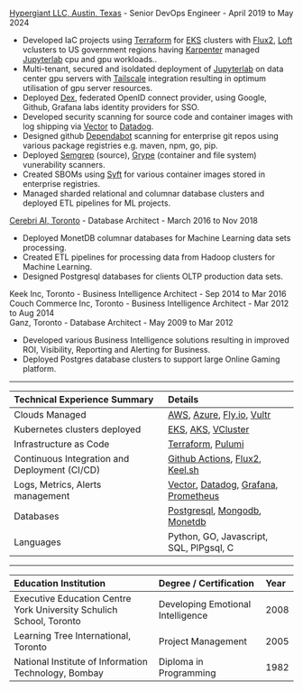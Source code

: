 [Hypergiant LLC, Austin, Texas](https://www.hypergiant.com) - Senior DevOps Engineer - April 2019 to May 2024
* Developed IaC projects using [Terraform](https://www.terraform.io) for [EKS](https://aws.amazon.com/eks) clusters with [Flux2](https://fluxcd.io), [Loft](https://loft.sh) vclusters to US government regions having [Karpenter](https://karpenter.sh) managed [Jupyterlab](https://jupyter.org) cpu and gpu workloads..
* Multi-tenant, secured and isoldated deployment of [Jupyterlab](https://jupyter.org) on data center gpu servers with [Tailscale](https://tailscale.com) integration resulting in optimum utilisation of gpu server resources.
* Deployed [Dex](https://dexidp.io), federated OpenID connect provider, using Google, Github, Grafana labs identity providers for SSO.
* Developed security scanning for source code and container images with log shipping via [Vector](https://vector.dev) to [Datadog](https://www.datadoghq.com).
* Designed github [Dependabot](https://docs.github.com/en/code-security/getting-started/dependabot-quickstart-guide) scanning for enterprise git repos using various package registries e.g. maven, npm, go, pip.
* Deployed [Semgrep](https://semgrep.dev) (source), [Grype](https://github.com/anchore/grype) (container and file system) vunerability scanners.
* Created SBOMs using [Syft](https://github.com/anchore/syft) for various container images stored in enterprise registries.
* Managed sharded relational and columnar database clusters and deployed ETL pipelines for ML projects.

[Cerebri AI, Toronto](https://www.cerebriai.com) - Database Architect - March 2016 to Nov 2018
* Deployed MonetDB columnar databases for Machine Learning data sets processing.
* Created ETL pipelines for processing data from Hadoop clusters for Machine Learning.
* Designed Postgresql databases for clients OLTP production data sets.

Keek Inc, Toronto - Business Intelligence Architect - Sep 2014 to Mar 2016<br>
Couch Commerce Inc, Toronto - Business Intelligence Architect - Mar 2012 to Aug 2014<br>
Ganz, Toronto - Database Architect - May 2009 to Mar 2012
* Developed various Business Intelligence solutions resulting in improved ROI, Visibility, Reporting and Alerting for Business.
* Deployed Postgres database clusters to support large Online Gaming platform.

---

Technical Experience Summary | Details
:--------------------------- | :------
Clouds Managed | [AWS](https://aws.amazon.com), [Azure](https://azure.microsoft.com), [Fly.io](https://fly.io), [Vultr](https://www.vultr.com)
Kubernetes clusters deployed | [EKS](https://aws.amazon.com/eks), [AKS](https://azure.microsoft.com/products/kubernetes-service), [VCluster](https://www.vcluster.com)
Infrastructure as Code | [Terraform](https://www.terraform.io), [Pulumi](https://www.pulumi.com)
Continuous Integration and Deployment (CI/CD) | [Github Actions](https://github.com/features/actions), [Flux2](https://fluxcd.io), [Keel.sh](https://keel.sh)
Logs, Metrics, Alerts management | [Vector](https://vector.dev), [Datadog](https://www.datadoghq.com), [Grafana](https://grafana.com), [Prometheus](https://prometheus.io)
Databases | [Postgresql](https://www.postgresql.org), [Mongodb](https://www.mongodb.com), [Monetdb](https://www.monetdb.org)
Languages | Python, GO, Javascript, SQL, PlPgsql, C

---

Education Institution | Degree / Certification | Year
:-------------------- | :--------------------- | :---
Executive Education Centre<br>York University Schulich School, Toronto | Developing Emotional Intelligence | 2008
Learning Tree International, Toronto | Project Management | 2005
National Institute of Information Technology, Bombay | Diploma in Programming | 1982
